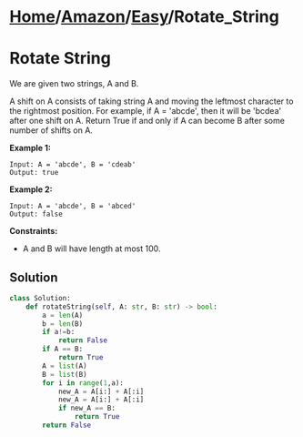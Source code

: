 # [Home](./../..)/[Amazon](./..)/[Easy](./)/Rotate_String
<h1>Rotate String</h1>

<p>
We are given two strings, A and B.<br>

A shift on A consists of taking string A and moving the leftmost character to the rightmost position. For example, if A = 'abcde', then it will be 'bcdea' after one shift on A. Return True if and only if A can become B after some number of shifts on A.
</p>

<b>Example 1:</b>

    Input: A = 'abcde', B = 'cdeab'
    Output: true
    
<b>Example 2:</b>

    Input: A = 'abcde', B = 'abced'
    Output: false

<b>Constraints:</b>

- A and B will have length at most 100.

<h2>Solution</h2>

```python
class Solution:
    def rotateString(self, A: str, B: str) -> bool:
        a = len(A)
        b = len(B)
        if a!=b:
            return False
        if A == B:
            return True
        A = list(A)
        B = list(B)
        for i in range(1,a):
            new_A = A[i:] + A[:i]
            new_A = A[i:] + A[:i]
            if new_A == B:
                return True
        return False
```

